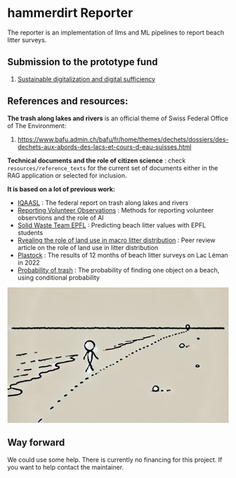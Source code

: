 # hammerdirt Reporter

The reporter is an implementation of llms and ML pipelines to report beach litter surveys. 

## Submission to the prototype fund

1. [Sustainable digitalization and digital sufficiency ](https://prototypefund.opendata.ch/fr/a-propos/prototypes-pour-la-transformation-systemique/)

## References and resources:

**The trash along lakes and rivers** is an official theme of Swiss Federal Office of The Environment:
1. https://www.bafu.admin.ch/bafu/fr/home/themes/dechets/dossiers/des-dechets-aux-abords-des-lacs-et-cours-d-eau-suisses.html

**Technical documents and the role of citizen science** : check `resources/reference_texts` for the current set of documents either in the RAG application or selected for inclusion.

__It is based on a lot of previous work:__

* [IQAASL](https://github.com/hammerdirt-analyst/IQAASL-End-0f-Sampling-2021) : The federal report on trash along lakes and rivers
* [Reporting Volunteer Observations](https://hammerdirt-analyst.github.io/feb_2024/titlepage.html) : Methods for reporting volunteer observtions and the role of AI
* [Solid Waste Team EPFL](https://github.com/hammerdirt-analyst/solid-waste-team) : Predicting beach litter values with EPFL students
* [Rvealing the role of land use in macro litter distribution](https://www.sciencedirect.com/science/article/pii/S0269749124016257) : Peer review article on the role of land use in litter distribution
* [Plastock](https://associationsauvegardeleman.github.io/plastock/) : The results of 12 months of beach litter surveys on Lac Léman in 2022
* [Probability of trash](https://github.com/hammerdirt-analyst/finding-one-object) : The probability of finding one object on a beach, using conditional probability

![hammerdirt](resources/images/goodimage.jpeg)


## Way forward

We could use some help. There is currently no financing for this project. If you want to help contact the maintainer.

